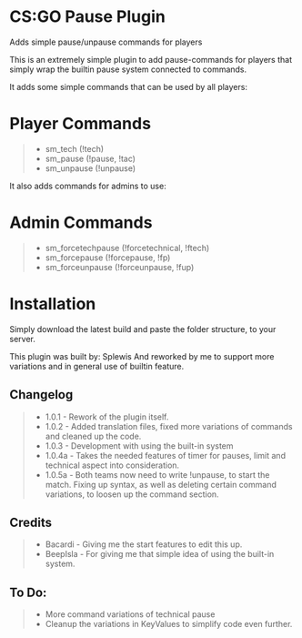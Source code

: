 # CS:GO Pause Plugin
Adds simple pause/unpause commands for players

This is an extremely simple plugin to add pause-commands for players that simply wrap the builtin pause system connected to commands.

It adds some simple commands that can be used by all players:

# Player Commands
> * sm_tech (!tech)
> * sm_pause (!pause, !tac)
> * sm_unpause (!unpause)

It also adds commands for admins to use:
# Admin Commands
> * sm_forcetechpause (!forcetechnical, !ftech)
> * sm_forcepause (!forcepause, !fp)
> * sm_forceunpause (!forceunpause, !fup)

# Installation
Simply download the latest build and paste the folder structure, to your server.

This plugin was built by: Splewis
And reworked by me to support more variations and in general use of builtin feature.

## Changelog
> * 1.0.1 - Rework of the plugin itself.
> * 1.0.2 - Added translation files, fixed more variations of commands and cleaned up the code.
> * 1.0.3 - Development with using the built-in system
> * 1.0.4a - Takes the needed features of timer for pauses, limit and technical aspect into consideration.
> * 1.0.5a - Both teams now need to write !unpause, to start the match. Fixing up syntax, as well as deleting certain command variations, to loosen up the command section.

## Credits
> * Bacardi - Giving me the start features to edit this up.
> * BeepIsla - For giving me that simple idea of using the built-in system.

## To Do:
> * More command variations of technical pause
> * Cleanup the variations in KeyValues to simplify code even further.
